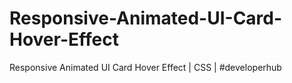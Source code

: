 # Responsive-Animated-UI-Card-Hover-Effect
Responsive Animated UI Card Hover Effect | CSS | #developerhub 

